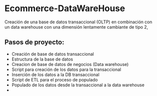# Ecommerce-DataWareHouse
Creación de una base de datos transaccional (OLTP) en combinación con un data warehouse con una dimensión lentamente cambiante de tipo 2,
  ## Pasos de proyecto:
- Creación de base de datos transaccional
 - Estructura de la base de datos
- Creacion de base de datos de negocios (Data warehouse)
- Script para creación de los datos para la transaccional
- Inserción de los datos a la DB transaccional
- Script de ETL para el proceso de populado
- Populado de los datos desde la transaccional a la data warehouse
-
